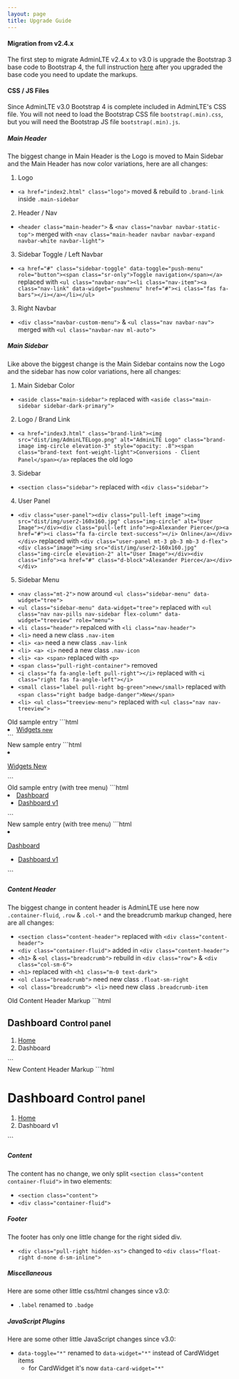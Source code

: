 ```yaml
---
layout: page
title: Upgrade Guide
---
```


#### Migration from v2.4.x

The first step to migrate AdminLTE v2.4.x to v3.0 is upgrade the Bootstrap 3 base code to Bootstrap 4, the full instruction [here](https://getbootstrap.com/docs/4.4/migration/) after you upgraded the base code you need to update the markups.

#### CSS / JS Files

Since AdminLTE v3.0 Bootstrap 4 is complete included in AdminLTE's CSS file. You will not need to load the Bootstrap CSS file `bootstrap(.min).css`, but you will need the Bootstrap JS file `bootstrap(.min).js`.

##### Main Header

The biggest change in Main Header is the Logo is moved to Main Sidebar and the Main Header has now color variations, here are all changes:

1. Logo
  - `<a href="index2.html" class="logo">` moved & rebuild to `.brand-link` inside `.main-sidebar`
2. Header / Nav
  - `<header class="main-header">` & `<nav class="navbar navbar-static-top">` merged with `<nav class="main-header navbar navbar-expand navbar-white navbar-light">`
3. Sidebar Toggle / Left Navbar
  - `<a href="#" class="sidebar-toggle" data-toggle="push-menu" role="button"><span class="sr-only">Toggle navigation</span></a>` replaced with `<ul class="navbar-nav"><li class="nav-item"><a class="nav-link" data-widget="pushmenu" href="#"><i class="fas fa-bars"></i></a></li></ul>`
3. Right Navbar
  - `<div class="navbar-custom-menu">` & `<ul class="nav navbar-nav">` merged with `<ul class="navbar-nav ml-auto">`

##### Main Sidebar

Like above the biggest change is the Main Sidebar contains now the Logo and the sidebar has now color variations, here all changes:

1. Main Sidebar Color
  - `<aside class="main-sidebar">` replaced with `<aside class="main-sidebar sidebar-dark-primary">`
2. Logo / Brand Link
  - `<a href="index3.html" class="brand-link"><img src="dist/img/AdminLTELogo.png" alt="AdminLTE Logo" class="brand-image img-circle elevation-3" style="opacity: .8"><span class="brand-text font-weight-light">Conversions - Client Panel</span></a>` replaces the old logo
3. Sidebar
  - `<section class="sidebar">` replaced with `<div class="sidebar">`
4. User Panel
  - `<div class="user-panel"><div class="pull-left image"><img src="dist/img/user2-160x160.jpg" class="img-circle" alt="User Image"></div><div class="pull-left info"><p>Alexander Pierce</p><a href="#"><i class="fa fa-circle text-success"></i> Online</a></div></div>` replaced with `<div class="user-panel mt-3 pb-3 mb-3 d-flex"><div class="image"><img src="dist/img/user2-160x160.jpg" class="img-circle elevation-2" alt="User Image"></div><div class="info"><a href="#" class="d-block">Alexander Pierce</a></div></div>`
5. Sidebar Menu
  - `<nav class="mt-2">` now around `<ul class="sidebar-menu" data-widget="tree">`
  - `<ul class="sidebar-menu" data-widget="tree">` replaced with `<ul class="nav nav-pills nav-sidebar flex-column" data-widget="treeview" role="menu">`
  - `<li class="header">` repalced with `<li class="nav-header">`
  - `<li>` need a new class `.nav-item`
  - `<li> <a>` need a new class `.nav-link`
  - `<li> <a> <i>` need a new class `.nav-icon`
  - `<li> <a> <span>` replaced with `<p>`
  - `<span class="pull-right-container">` removed
  - `<i class="fa fa-angle-left pull-right"></i>` replaced with `<i class="right fas fa-angle-left"></i>`
  - `<small class="label pull-right bg-green">new</small>` replaced with `<span class="right badge badge-danger">New</span>`
  - `<li> <ul class="treeview-menu">` replaced with `<ul class="nav nav-treeview">`


<div class="row">
  <div class="col-md-6" markdown="1">
Old sample entry
```html
<li>
  <a href="pages/widgets.html">
    <i class="fa fa-th"></i> <span>Widgets</span>
    <span class="pull-right-container">
      <small class="label pull-right bg-green">new</small>
    </span>
  </a>
</li>
```
  </div>
  <div class="col-md-6" markdown="1">
New sample entry
```html
<li class="nav-item">
  <a href="pages/widgets.html" class="nav-link">
    <i class="nav-icon fas fa-th"></i>
    <p>
      Widgets
      <span class="right badge badge-danger">New</span>
    </p>
  </a>
</li>
```
  </div>
</div>

<div class="row">
  <div class="col-md-6" markdown="1">
Old sample entry (with tree menu)
```html
<li class="treeview">
  <a href="#">
    <i class="fa fa-dashboard"></i> <span>Dashboard</span>
    <span class="pull-right-container">
      <i class="fa fa-angle-left pull-right"></i>
    </span>
  </a>
  <ul class="treeview-menu">
    <li class="active"><a href="index.html">
      <i class="fa fa-circle-o"></i> Dashboard v1</a>
    </li>
  </ul>
</li>
```
  </div>
  <div class="col-md-6" markdown="1">
New sample entry (with tree menu)
```html
<li class="nav-item">
  <a href="#" class="nav-link">
    <i class="nav-icon fas fa-tachometer-alt"></i>
    <p>
      Dashboard
      <i class="right fas fa-angle-left"></i>
    </p>
  </a>
  <ul class="nav nav-treeview">
    <li class="nav-item">
      <a href="index.html" class="nav-link active">
        <i class="far fa-circle nav-icon"></i>
        <p>Dashboard v1</p>
      </a>
    </li>
  </ul>
</li>
```
  </div>
</div>

##### Content Header

The biggest change in content header is AdminLTE use here now `.container-fluid`, `.row` & `.col-*` and the breadcrumb markup changed, here are all changes:

- `<section class="content-header">` replaced with `<div class="content-header">`
- `<div class="container-fluid">` added in `<div class="content-header">`
- `<h1>` & `<ol class="breadcrumb">` rebuild in `<div class="row">` & `<div class="col-sm-6">`
- `<h1>` replaced with `<h1 class="m-0 text-dark">`
- `<ol class="breadcrumb">` need new class `.float-sm-right`
- `<ol class="breadcrumb"> <li>` need new class `.breadcrumb-item`


<div class="row">
  <div class="col-md-6" markdown="1">
Old Content Header Markup
```html
<section class="content-header">
  <h1>
    Dashboard
    <small>Control panel</small>
  </h1>
  <ol class="breadcrumb">
    <li><a href="#"><i class="fa fa-dashboard"></i> Home</a></li>
    <li class="active">Dashboard</li>
  </ol>
</section>
```
  </div>
  <div class="col-md-6" markdown="1">
New Content Header Markup
```html
<div class="content-header">
  <div class="container-fluid">
    <div class="row mb-2">
      <div class="col-sm-6">
        <h1 class="m-0 text-dark">
          Dashboard
          <small>Control panel</small>
        </h1>
      </div>
      <div class="col-sm-6">
        <ol class="breadcrumb float-sm-right">
          <li class="breadcrumb-item"><a href="#">Home</a></li>
          <li class="breadcrumb-item active">Dashboard v1</li>
        </ol>
      </div>
    </div>
  </div>
</div>
```
  </div>
</div>

##### Content

The content has no change, we only split `<section class="content container-fluid">` in two elements:

- `<section class="content">`
- `<div class="container-fluid">`

##### Footer

The footer has only one little change for the right sided div.

- `<div class="pull-right hidden-xs">` changed to `<div class="float-right d-none d-sm-inline">`

##### Miscellaneous

Here are some other little css/html changes since v3.0:

- `.label` renamed to `.badge`

##### JavaScript Plugins

Here are some other little JavaScript changes since v3.0:

- `data-toggle="*"` renamed to `data-widget="*"` instead of CardWidget items
  - for CardWidget it's now `data-card-widget="*"`
